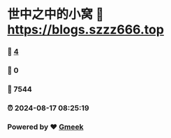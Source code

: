 # 世中之中的小窝 :link: https://blogs.szzz666.top 
### :page_facing_up: [4](https://blogs.szzz666.top/tag.html) 
### :speech_balloon: 0 
### :hibiscus: 7544 
### :alarm_clock: 2024-08-17 08:25:19 
### Powered by :heart: [Gmeek](https://github.com/Meekdai/Gmeek)
